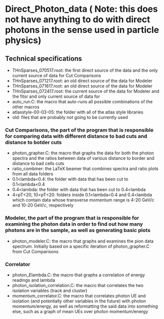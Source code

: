 # Direct_Photon_data ( Note: this does not have anything to do with direct photons in the sense used in particle physics)
## Technical specifications
- THnSparses_070517.root: the first direct source of the data and the only current source of data for Cut Comparisons
- THnSparses_071217.root: an old direct source of the data for Modeler
- THnSparses_071617.root: an old direct source of the data for Modeler
- THnSparses_072417.root: the current source of the data for Modeler and the fitsr and only current source of data for 
- auto_run.C: the macro that auto-runs all possible combinations of the other macros
- atlasstyle-00-03-05: the folder with all of the atlas style libraries
- old: files that are probably not going to be currently used

### Cut Comparisons, the part of the program that is responsible for comparing data with different distance to bad cuts and distance to botder cuts
- photon_grapher.C: the macro that graphs the data for both the photon spectra and the ratios between data of various distance to border and distance to bad cells cuts
- ratio_combiner: the LaTeX beamer that combines spectra and ratio plots from all data folders
- 0.1<lambda<0.4: the folder with data that has been cut to 0.1<lambda<0.4
- 0.4<lambda: the folder with data that has been cut to 0.4<lambda
- 4<pT<20, 10<pT<20: folders inside 0.1<lambda<0.4 and 0.4<lambda which contain data whose transverse momentum range is 4-20 GeV/c and 10-20 GeV/c, respectively

### Modeler, the part of the program that is responsible for examining the photon data in order to find out how many photons are in the sample, as well as generating basic plots
- photon_modeler.C: the macro that graphs and examines the pion data spectrum. Initially based on a specific iteration of photon_grapher.C from Cut Comparisons

### Correlator
- photon_Elambda.C: the macro that graphs a correlation of energy readings and lambda
- photon_isolation_correlation.C: the macro that correlates the two isolation variables (track and cluster)
- momentum_correlator.C: the macro that correlates photon UE and isolation (and potentially other variables in the future) with photon momentum/energy, as well as reformatting the said data into something else, such as a graph of mean UEs over photon momentum/energy
